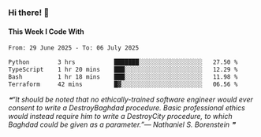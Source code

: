 ### Hi there! 👋

#### This Week I Code With
<!--START_SECTION:waka-->

```txt
From: 29 June 2025 - To: 06 July 2025

Python        3 hrs           ███████░░░░░░░░░░░░░░░░░░   27.50 %
TypeScript    1 hr 20 mins    ███░░░░░░░░░░░░░░░░░░░░░░   12.29 %
Bash          1 hr 18 mins    ███░░░░░░░░░░░░░░░░░░░░░░   11.98 %
Terraform     42 mins         █▓░░░░░░░░░░░░░░░░░░░░░░░   06.56 %
```

<!--END_SECTION:waka-->

<!--STARTS_HERE_QUOTE_README-->
<i>❝“It should be noted that no ethically-trained software engineer would ever consent to write a DestroyBaghdad procedure.  Basic professional ethics would instead require him to write a DestroyCity procedure, to which Baghdad could be given as a parameter.”— Nathaniel S. Borenstein   ❞</i>
<!--ENDS_HERE_QUOTE_README-->
